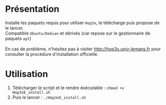 # Présentation
Installe les paquets requis pour utiliser `Hop3x`, le télécharge puis propose de le lancer. <br/>
Compatible `Ubuntu/Debian` et dérivés (car repose sur le gestionnaire de paquets `apt`) <br/><br/>
En cas de problème, n'hésitez pas à visiter http://hop3x.univ-lemans.fr pour consulter la procédure d'installation officielle.

# Utilisation
1) Télécharger le script et le rendre éxécutable : `chmod +x Hop3xE_install.sh`
2) Puis le lancer : `./Hop3xE_install.sh`
